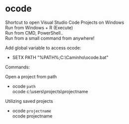 # ocode
Shortcut to open Visual Studio Code Projects on Windows<br>
Run from Windows + R (Execute) <br>
Run from CMD, PowerShell..<br>
Run from a small command from anywhere!

Add global variable to access ocode:<br>
- SETX PATH "%PATH%;C:\Caminho\ocode.bat"

Commands:

Open a project from path<br>
- ocode `path` <br>
ocode c:\users\projects\projectname

Utilizing saved projects
- ocode `projectname` <br>
ocode projectname
